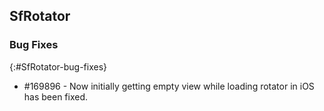 ## SfRotator

### Bug Fixes
{:#SfRotator-bug-fixes} 

* \#169896 - Now initially getting empty view while loading rotator in iOS has been fixed.

